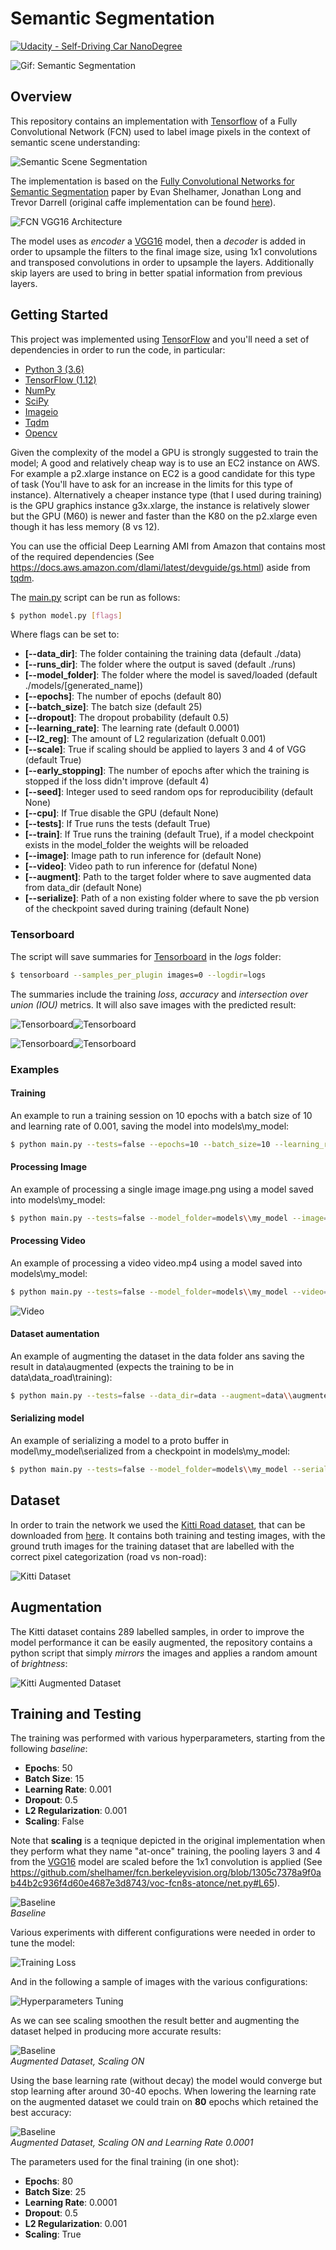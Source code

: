 # Semantic Segmentation
[![Udacity - Self-Driving Car NanoDegree](https://s3.amazonaws.com/udacity-sdc/github/shield-carnd.svg)](http://www.udacity.com/drive)

[//]: # (Image References)

[model_architecture]: ./images/architecture.png "FCN-VGG16 Architecture"
[enc_dec]: ./images/encoder_decoder.png "FCN-VGG16 Architecture"
[scene_understanding]: ./images/scene_segmentation.png "FCN-VGG16 Architecture"
[kitti_dataset]: ./images/kitti_dataset.png "Kitti Dataset"
[aug_dataset]: ./images/augmented_dataset.png "Kitti Dataset Augmented"
[tuning]: ./images/tuning.png "Tuning Parameters"
[tuning_s_off]: ./images/tuning_s_off.png "Scaling OFF"
[tuning_s_on]: ./images/tuning_s_on.png "Scaling ON"
[tuning_aug]: ./images/tuning_aug.png "Scaling ON, Augmented Data"
[tuning_do]: ./images/tuning_do.png "Scaling ON, Augmented Data, Dropout: 0.25"
[tuning_l2reg]: ./images/tuning_l2reg.png "Scaling ON, Augmented Data, L2 Reg: 0.0001"
[tuning_lr]: ./images/tuning_lr.png "Scaling ON, Augmented Data, Learning Rate: 0.0005"
[tuning_lr2]: ./images/tuning_lr2.png "Scaling ON, Augmented Data, Learning Rate: 0.0001"
[tuning_loss_all]: ./images/tensorboard_loss_f.png "Training loss"
[tensorboard_img]: ./images/tensorboard_img.png "Tensorboard Images"
[tensorboard_loss]: ./images/tensorboard_loss.png "Tensorboard Loss"
[tensorboard_iou]: ./images/tensorboard_iou.png "Tensorboard IOU"
[tensorboard_acc]: ./images/tensorboard_acc.png "Tensorboard Accuracy"

[video1_gif]: ./images/video1.gif "Semantic Segmentation"
[video2_gif]: ./images/video2.gif "Semantic Segmentation"

![Gif: Semantic Segmentation][video1_gif]

Overview
---

This repository contains an implementation with [Tensorflow](https://tensorflow.org/) of a Fully Convolutional Network (FCN) used to label image pixels in the context of semantic scene understanding:

![Semantic Scene Segmentation][scene_understanding]

The implementation is based on the [Fully Convolutional Networks for Semantic Segmentation](https://arxiv.org/pdf/1605.06211.pdf) paper by Evan Shelhamer, Jonathan Long and Trevor Darrell (original caffe implementation can be found [here](https://github.com/shelhamer/fcn.berkeleyvision.org)).


![FCN VGG16 Architecture][model_architecture]

The model uses as *encoder* a [VGG16](https://arxiv.org/abs/1409.1556) model, then a *decoder* is added in order to upsample the filters to the final image size, using 1x1 convolutions and transposed convolutions in order to upsample the layers. Additionally skip layers are used to bring in better spatial information from previous layers.

Getting Started
---

This project was implemented using [TensorFlow](https://www.tensorflow.org/) and you'll need a set of dependencies in order to run the code, in particular:

 - [Python 3 (3.6)](https://www.python.org/)
 - [TensorFlow (1.12)](https://www.tensorflow.org/)
 - [NumPy](http://www.numpy.org/)
 - [SciPy](https://www.scipy.org/)
 - [Imageio](https://imageio.github.io/)
 - [Tqdm](https://pypi.org/project/tqdm/)
 - [Opencv](https://opencv.org/)

Given the complexity of the model a GPU is strongly suggested to train the model; A good and relatively cheap way is to use an EC2 instance on AWS. For example a p2.xlarge instance on EC2 is a good candidate for this type of task (You'll have to ask for an increase in the limits for this type of instance). Alternatively a cheaper instance type (that I used during training) is the GPU graphics instance g3x.xlarge, the instance is relatively slower but the GPU (M60) is newer and faster than the K80 on the p2.xlarge even though it has less memory (8 vs 12).

You can use the official Deep Learning AMI from Amazon that contains most of the required dependencies (See https://docs.aws.amazon.com/dlami/latest/devguide/gs.html) aside from [tqdm](https://pypi.org/project/tqdm/).

The [main.py](./main.py) script can be run as follows:

```bash
$ python model.py [flags]
```

Where flags can be set to:

* **[--data_dir]**: The folder containing the training data (default ./data)
* **[--runs_dir]**: The folder where the output is saved (default ./runs)
* **[--model_folder]**: The folder where the model is saved/loaded (default ./models/[generated_name])
* **[--epochs]**: The number of epochs (default 80)
* **[--batch_size]**: The batch size (default 25)
* **[--dropout]**: The dropout probability (default 0.5)
* **[--learning_rate]**: The learning rate (default 0.0001)
* **[--l2_reg]**: The amount of L2 regularization (defualt 0.001)
* **[--scale]**: True if scaling should be applied to layers 3 and 4 of VGG (default True)
* **[--early_stopping]**: The number of epochs after which the training is stopped if the loss didn't improve (default 4)
* **[--seed]**: Integer used to seed random ops for reproducibility (default None)
* **[--cpu]**: If True disable the GPU (default None)
* **[--tests]**: If True runs the tests (default True)
* **[--train]**: If True runs the training (default True), if a model checkpoint exists in the model_folder the weights will be reloaded
* **[--image]**: Image path to run inference for (default None)
* **[--video]**: Video path to run inference for (defatul None)
* **[--augment]**: Path to the target folder where to save augmented data from data_dir (default None)
* **[--serialize]**: Path of a non existing folder where to save the pb version of the checkpoint saved during training (default None)

### Tensorboard
The script will save summaries for [Tensorboard](https://www.tensorflow.org/guide/summaries_and_tensorboard) in the *logs* folder:

```bash
$ tensorboard --samples_per_plugin images=0 --logdir=logs
```

The summaries include the training *loss*, *accuracy* and *intersection over union (IOU)* metrics. It will also save images with the predicted result:

![Tensorboard][tensorboard_img]![Tensorboard][tensorboard_loss]

![Tensorboard][tensorboard_iou]![Tensorboard][tensorboard_acc]

### Examples

#### Training

An example to run a training session on 10 epochs with a batch size of 10 and learning rate of 0.001, saving the model into models\my_model: 

```bash
$ python main.py --tests=false --epochs=10 --batch_size=10 --learning_rate=0.001 --model_folder=models\\my_model
```

#### Processing Image

An example of processing a single image image.png using a model saved into models\my_model:

```bash
$ python main.py --tests=false --model_folder=models\\my_model --image=image.png
```

#### Processing Video

An example of processing a video video.mp4 using a model saved into models\my_model:

```bash
$ python main.py --tests=false --model_folder=models\\my_model --video=video.mp4
```

![Video][video2_gif]

#### Dataset aumentation

An example of augmenting the dataset in the data folder ans saving the result in data\augmented (expects the training to be in data\data_road\training):

```bash
$ python main.py --tests=false --data_dir=data --augment=data\\augmented
```

#### Serializing model

An example of serializing a model to a proto buffer in model\my_model\serialized from a checkpoint in models\my_model:

```bash
$ python main.py --tests=false --model_folder=models\\my_model --serialize=models\\my_model\\serialized
```

Dataset
---

In order to train the network we used the [Kitti Road dataset](http://www.cvlibs.net/datasets/kitti/eval_road.php), that can be downloaded from [here](http://www.cvlibs.net/download.php?file=data_road.zip). It contains both training and testing images, with the ground truth images for the training dataset that are labelled with the correct pixel categorization (road vs non-road):

![Kitti Dataset][kitti_dataset]

Augmentation
---

The Kitti dataset contains 289 labelled samples, in order to improve the model performance it can be easily augmented, the repository contains a python script that simply *mirrors* the images and applies a random amount of *brightness*:

![Kitti Augmented Dataset][aug_dataset]

Training and Testing
---

The training was performed with various hyperparameters, starting from the following *baseline*:

* **Epochs**: 50
* **Batch Size**: 15
* **Learning Rate**: 0.001
* **Dropout**: 0.5
* **L2 Regularization**: 0.001
* **Scaling**: False

Note that **scaling** is a teqnique depicted in the original implementation when they perform what they name "at-once" training, the pooling layers 3 and 4 from the [VGG16](https://arxiv.org/abs/1409.1556) model are scaled before the 1x1 convolution is applied (See https://github.com/shelhamer/fcn.berkeleyvision.org/blob/1305c7378a9f0ab44b2c936f4d60e4687e3d8743/voc-fcn8s-atonce/net.py#L65).

![Baseline][tuning_s_off]<br>*Baseline*

Various experiments with different configurations were needed in order to tune the model:

![Training Loss][tuning_loss_all]

And in the following a sample of images with the various configurations:

![Hyperparameters Tuning][tuning]

As we can see scaling smoothen the result better and augmenting the dataset helped in producing more accurate results:

![Baseline][tuning_aug]<br>*Augmented Dataset, Scaling ON*

Using the base learning rate (without decay) the model would converge but stop learning after around 30-40 epochs. When lowering the learning rate on the augmented dataset we could train on **80** epochs which retained the best accuracy:

![Baseline][tuning_lr2]<br>*Augmented Dataset, Scaling ON and Learning Rate 0.0001*

The parameters used for the final training (in one shot):

* **Epochs**: 80
* **Batch Size**: 25
* **Learning Rate**: 0.0001
* **Dropout**: 0.5
* **L2 Regularization**: 0.001
* **Scaling**: True
